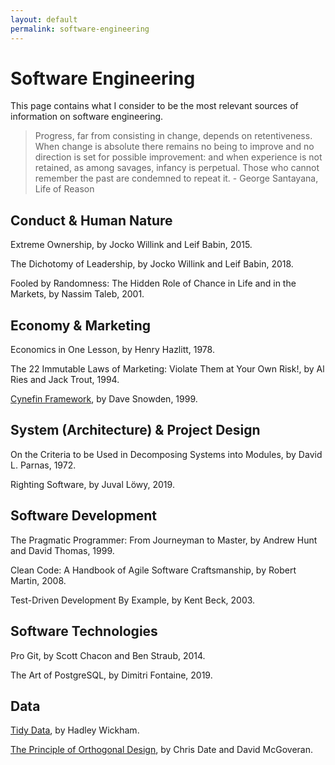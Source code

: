 ```yaml
---
layout: default
permalink: software-engineering
---
```


# Software Engineering

This page contains what I consider to be the most relevant sources of information on software engineering.

> Progress, far from consisting in change, depends on retentiveness. When change is absolute there remains no being to improve and no direction is set for possible improvement: and when experience is not retained, as among savages, infancy is perpetual. Those who cannot remember the past are condemned to repeat it. - George Santayana, Life of Reason

## Conduct & Human Nature

Extreme Ownership, by Jocko Willink and Leif Babin, 2015.

The Dichotomy of Leadership, by Jocko Willink and Leif Babin, 2018.

Fooled by Randomness: The Hidden Role of Chance in Life and in the Markets, by Nassim Taleb, 2001.

## Economy & Marketing

Economics in One Lesson, by Henry Hazlitt, 1978.

The 22 Immutable Laws of Marketing: Violate Them at Your Own Risk!, by Al Ries and Jack Trout, 1994.

[Cynefin Framework](https://en.wikipedia.org/wiki/Cynefin_framework), by Dave Snowden, 1999.

## System (Architecture) & Project Design

On the Criteria to be Used in Decomposing Systems into Modules, by David L. Parnas, 1972.

Righting Software, by Juval Löwy, 2019.

## Software Development

The Pragmatic Programmer: From Journeyman to Master, by Andrew Hunt and David Thomas, 1999.

Clean Code: A Handbook of Agile Software Craftsmanship, by Robert Martin, 2008.

Test-Driven Development By Example, by Kent Beck, 2003.

## Software Technologies

Pro Git, by Scott Chacon and Ben Straub, 2014.

The Art of PostgreSQL, by Dimitri Fontaine, 2019.

## Data

[Tidy Data](https://vita.had.co.nz/papers/tidy-data.pdf), by Hadley Wickham.

[The Principle of Orthogonal Design](https://web.archive.org/web/20100224075429/http://www.dbdebunk.com/page/page/622331.htm), by Chris Date and David McGoveran.

